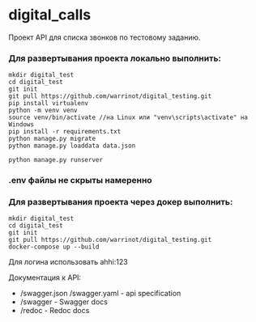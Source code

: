 # digital_calls
Проект API для списка звонков по тестовому заданию.

### Для развертывания проекта локально выполнить:
 ```
 mkdir digital_test
 cd digital_test
 git init
 git pull https://github.com/warrinot/digital_testing.git
 pip install virtualenv
 python -m venv venv
 source venv/bin/activate //на Linux или "venv\scripts\activate" на Windows
 pip install -r requirements.txt
 python manage.py migrate
 python manage.py loaddata data.json
 
 python manage.py runserver
 ```
 
 ### .env файлы не скрыты намеренно
 
 ### Для развертывания проекта через докер выполнить:
  ```
 mkdir digital_test
 cd digital_test
 git init
 git pull https://github.com/warrinot/digital_testing.git
 docker-compose up --build
  ```
 
 Для логина использовать ahhi:123
 
 Документация к API:
 - /swagger.json /swagger.yaml - api specification
 - /swagger - Swagger docs
 - /redoc - Redoc docs
 
